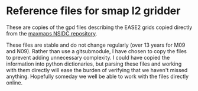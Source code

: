 # Reference files for smap l2 gridder

These are copies of the gpd files describing the EASE2 grids copied directly from the [maxmaps NSIDC repository](https://github.com/nsidc/mapxmaps).

These files are stable and do not change regularly (over 13 years for M09 and
N09). Rather than use a gitsubmodule, I have chosen to copy the files to
prevent adding unnecessary complexity.  I could have copied the information
into python dictionaries, but parsing these files and working with them
directly will ease the burden of verifying that we haven't missed anything.
Hopefully someday we well be able to work with the files directly online.
